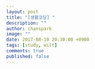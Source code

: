 ```yaml
---
layout: post
title: "[생활코딩] "
description: ""
author: chanspark
image: ""
date: 2017-08-10 20:30:00 +0900
tags: [study, wilt]
comments: true
published: false
---
```


## 




